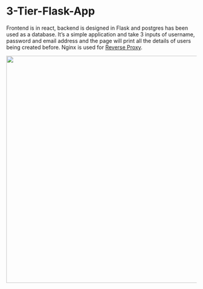 # 3-Tier-Flask-App


Frontend is in react, backend is designed in Flask and postgres has been used as a database. 
It’s a simple application and take 3 inputs of username, password and email address and the page will print all the details of users being created before.
Nginx is used for [Reverse Proxy](https://github.com/mudassirsh/3-Tier-Flask-App/tree/main/nginx-reverse%20proxy).


<p align="center">
  <img width="700" height="600" src="https://github.com/mudassirsh/3-Tier-Flask-App/assets/18271814/330703a4-86a5-4e48-b614-cf381fbd82c3">
</p>

